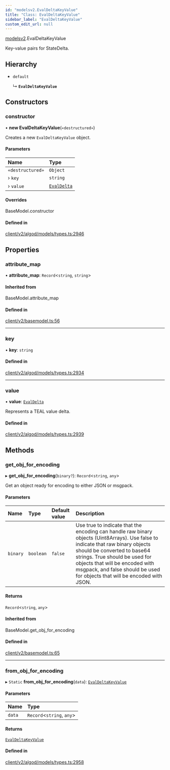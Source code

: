 ```yaml
---
id: "modelsv2.EvalDeltaKeyValue"
title: "Class: EvalDeltaKeyValue"
sidebar_label: "EvalDeltaKeyValue"
custom_edit_url: null
---
```


[modelsv2](../namespaces/modelsv2.md).EvalDeltaKeyValue

Key-value pairs for StateDelta.

## Hierarchy

- `default`

  ↳ **`EvalDeltaKeyValue`**

## Constructors

### constructor

• **new EvalDeltaKeyValue**(`«destructured»`)

Creates a new `EvalDeltaKeyValue` object.

#### Parameters

| Name | Type |
| :------ | :------ |
| `«destructured»` | `Object` |
| › `key` | `string` |
| › `value` | [`EvalDelta`](modelsv2.EvalDelta.md) |

#### Overrides

BaseModel.constructor

#### Defined in

[client/v2/algod/models/types.ts:2946](https://github.com/joe-p/js-algorand-sdk/blob/6a3021f/src/client/v2/algod/models/types.ts#L2946)

## Properties

### attribute\_map

• **attribute\_map**: `Record`<`string`, `string`\>

#### Inherited from

BaseModel.attribute\_map

#### Defined in

[client/v2/basemodel.ts:56](https://github.com/joe-p/js-algorand-sdk/blob/6a3021f/src/client/v2/basemodel.ts#L56)

___

### key

• **key**: `string`

#### Defined in

[client/v2/algod/models/types.ts:2934](https://github.com/joe-p/js-algorand-sdk/blob/6a3021f/src/client/v2/algod/models/types.ts#L2934)

___

### value

• **value**: [`EvalDelta`](modelsv2.EvalDelta.md)

Represents a TEAL value delta.

#### Defined in

[client/v2/algod/models/types.ts:2939](https://github.com/joe-p/js-algorand-sdk/blob/6a3021f/src/client/v2/algod/models/types.ts#L2939)

## Methods

### get\_obj\_for\_encoding

▸ **get_obj_for_encoding**(`binary?`): `Record`<`string`, `any`\>

Get an object ready for encoding to either JSON or msgpack.

#### Parameters

| Name | Type | Default value | Description |
| :------ | :------ | :------ | :------ |
| `binary` | `boolean` | `false` | Use true to indicate that the encoding can handle raw binary objects (Uint8Arrays). Use false to indicate that raw binary objects should be converted to base64 strings. True should be used for objects that will be encoded with msgpack, and false should be used for objects that will be encoded with JSON. |

#### Returns

`Record`<`string`, `any`\>

#### Inherited from

BaseModel.get\_obj\_for\_encoding

#### Defined in

[client/v2/basemodel.ts:65](https://github.com/joe-p/js-algorand-sdk/blob/6a3021f/src/client/v2/basemodel.ts#L65)

___

### from\_obj\_for\_encoding

▸ `Static` **from_obj_for_encoding**(`data`): [`EvalDeltaKeyValue`](modelsv2.EvalDeltaKeyValue.md)

#### Parameters

| Name | Type |
| :------ | :------ |
| `data` | `Record`<`string`, `any`\> |

#### Returns

[`EvalDeltaKeyValue`](modelsv2.EvalDeltaKeyValue.md)

#### Defined in

[client/v2/algod/models/types.ts:2958](https://github.com/joe-p/js-algorand-sdk/blob/6a3021f/src/client/v2/algod/models/types.ts#L2958)
